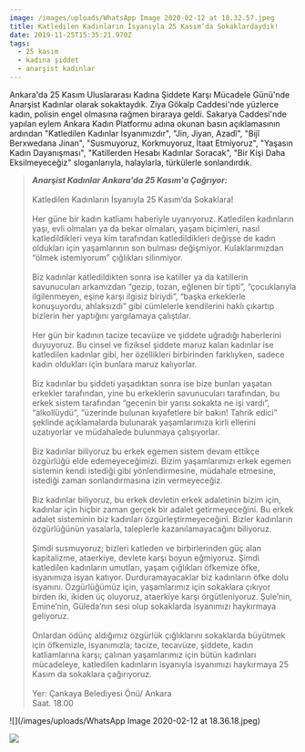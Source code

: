 ```yaml
---
image: /images/uploads/WhatsApp Image 2020-02-12 at 18.32.57.jpeg
title: Katledilen Kadınların İsyanıyla 25 Kasım’da Sokaklardaydık!
date: 2019-11-25T15:35:21.970Z
tags:
  - 25 kasım
  - kadına şiddet
  - anarşist kadınlar
---
```

Ankara'da 25 Kasım Uluslararası Kadına Şiddete Karşı Mücadele Günü'nde Anarşist Kadınlar olarak sokaktaydık. Ziya Gökalp Caddesi'nde  yüzlerce kadın, polisin engel olmasına rağmen biraraya geldi. Sakarya Caddesi'nde yapılan eylem Ankara Kadın Platformu adına okunan basın açıklamasının ardından "Katledilen Kadınlar İsyanımızdır", "Jin, Jiyan, Azadî", "Bijî Berxwedana Jinan", "Susmuyoruz, Korkmuyoruz, İtaat Etmiyoruz", "Yaşasın Kadın Dayanışması", "Katillerden Hesabı Kadınlar Soracak", "Bir Kişi Daha Eksilmeyeceğiz" sloganlarıyla, halaylarla, türkülerle sonlandırdık. 



> ***Anarşist Kadınlar Ankara'da 25 Kasım'a Çağrıyor:***\
> \
> Katledilen Kadınların İsyanıyla 25 Kasım’da Sokaklara!\
> \
> Her güne bir kadın katliamı haberiyle uyanıyoruz. Katledilen kadınların yaşı, evli olmaları ya da bekar olmaları, yaşam biçimleri, nasıl katledildikleri veya kim tarafından katledildikleri değişse de kadın oldukları için yaşamlarının son bulması değişmiyor. Kulaklarımızdan “ölmek istemiyorum” çığlıkları silinmiyor.\
> \
> Biz kadınlar katledildikten sonra ise katiller ya da katillerin savunucuları arkamızdan “gezip, tozan, eğlenen bir tipti”, “çocuklarıyla ilgilenmeyen, eşine karşı ilgisiz biriydi”, “başka erkeklerle konuşuyordu, ahlaksızdı” gibi cümlelerle kendilerini haklı çıkartıp bizlerin her yaptığını yargılamaya çalıştılar.\
> \
> Her gün bir kadının tacize tecavüze ve şiddete uğradığı haberlerini duyuyoruz. Bu cinsel ve fiziksel şiddete maruz kalan kadınlar ise katledilen kadınlar gibi, her özellikleri birbirinden farklıyken, sadece kadın oldukları için bunlara maruz kalıyorlar.\
> \
> Biz kadınlar bu şiddeti yaşadıktan sonra ise bize bunları yaşatan erkekler tarafından, yine bu erkeklerin savunucuları tarafından, bu erkek sistem tarafından “gecenin bir yarısı sokakta ne işi vardı”, “alkollüydü”, “üzerinde bulunan kıyafetlere bir bakın! Tahrik edici” şeklinde açıklamalarda bulunarak yaşamlarımıza kirli ellerini uzatıyorlar ve müdahalede bulunmaya çalışıyorlar.\
> \
> Biz kadınlar biliyoruz bu erkek egemen sistem devam ettikçe özgürlüğü elde edemeyeceğimizi. Bizim yaşamlarımızı erkek egemen sistemin kendi istediği gibi yönlendirmesine, müdahale etmesine, istediği zaman sonlandırmasına izin vermeyeceğiz.\
> \
> Biz kadınlar biliyoruz, bu erkek devletin erkek adaletinin bizim için, kadınlar için hiçbir zaman gerçek bir adalet getirmeyeceğini. Bu erkek adalet sisteminin biz kadınları özgürleştirmeyeceğini. Bizler kadınların özgürlüğünün yasalarla, taleplerle kazanılamayacağını biliyoruz.\
> \
> Şimdi susmuyoruz; bizleri katleden ve birbirlerinden güç alan kapitalizme, ataerkiye, devlete karşı boyun eğmiyoruz. Şimdi katledilen kadınların umutları, yaşam çığlıkları öfkemize öfke, isyanımıza isyan katıyor. Durduramayacaklar biz kadınların öfke dolu isyanını. Özgürlüğümüz için, yaşamlarımız için sokaklara çıkıyor birden iki, ikiden üç oluyoruz, ataerkiye karşı örgütleniyoruz. Şule’nin, Emine’nin, Güleda’nın sesi olup sokaklarda isyanımızı haykırmaya geliyoruz.\
> \
> Onlardan ödünç aldığımız özgürlük çığlıklarını sokaklarda büyütmek için öfkemizle, isyanımızla; tacize, tecavüze, şiddete, kadın katliamlarına karşı; çalınan yaşamlarımız için bütün kadınları mücadeleye, katledilen kadınların isyanıyla isyanımızı haykırmaya 25 Kasım da sokaklara çağırıyoruz.\
> \
> Yer: Çankaya Belediyesi Önü/ Ankara\
> Saat. 18.00



![](/images/uploads/WhatsApp Image 2020-02-12 at 18.36.18.jpeg)

![](/images/uploads/25kasım.jpg)
